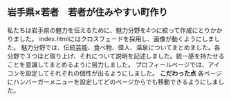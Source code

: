 ## 岩手県×若者　若者が住みやすい町作り

私たちは岩手県の魅力を伝えるために、魅力分野を4つに絞って作成にとりかかりました。
index.htmlにはクロスフェードを採用し、画像が動くようにしました。
魅力分野では、伝統芸能、食べ物、偉人、温泉についてまとめました。各分野で３つほど取り上げ、それについて説明を記述しました。統一感を持たせることを意識してまとめるように努力しました。
プロフィールページでは、アイコンを設定してそれぞれの個性が出るようにしました。
**こだわった点**
各ページにハンバーガーメニューを設定してどのページからでも移動できるようにしました。